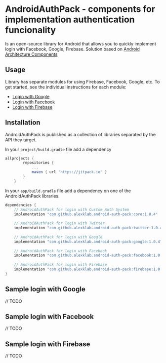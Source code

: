 # AndroidAuthPack - components for implementation authentication funcionality

Is an open-source library for Android that allows you to quickly implement 
login with Facebook, Google, Firebase. 
Solution based on [Android Architecture Components](https://developer.android.com/topic/libraries/architecture/)

## Usage

Library has separate modules for using Firebase, Facebook, Google, etc. 
To get started, see the individual instructions for each module:

* [Login with Google](google/README.md)
* [Login with Facebook](facebook/README.md)
* [Login with Firebase](firebase/README.md)

## Installation

AndroidAuthPack is published as a collection of libraries separated by the
API they target.

In your `project/build.gradle` file add a dependency

```groovy
allprojects {
		repositories {
			...
			maven { url 'https://jitpack.io' }
		}
	}
 ```

In your `app/build.gradle` file add a dependency on one of the AndroidAuthPack
libraries.

```groovy
dependencies {
    // AndroidAuthPack for login with Custom Auth System 
    implementation "com.github.alexklab.android-auth-pack:core:1.0.4"
    
    // AndroidAuthPack for login with Twitter 
    implementation "com.github.alexklab.android-auth-pack:twitter:1.0.4"
    
    // AndroidAuthPack for login with Google
    implementation "com.github.alexklab.android-auth-pack:google:1.0.4"
    
    // AndroidAuthPack for login with Facebook
    implementation "com.github.alexklab.android-auth-pack:facebook:1.0.4"
    
    // AndroidAuthPack for login with Firebase
    implementation "com.github.alexklab.android-auth-pack:firebase:1.0.4"
}
```

## Sample login with Google
// TODO

## Sample login with Facebook
// TODO

## Sample login with Firebase
// TODO
